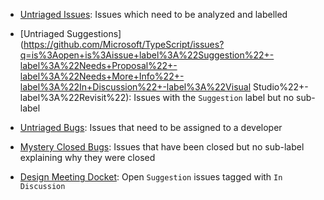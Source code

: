  * [Untriaged Issues](https://github.com/Microsoft/TypeScript/issues?q=is%3Aopen+is%3Aissue+no%3Alabel): Issues which need to be analyzed and labelled
 * [Untriaged Suggestions](https://github.com/Microsoft/TypeScript/issues?q=is%3Aopen+is%3Aissue+label%3A%22Suggestion%22+-label%3A%22Needs+Proposal%22+-label%3A%22Needs+More+Info%22+-label%3A%22In+Discussion%22+-label%3A%22Visual Studio%22+-label%3A%22Revisit%22): Issues with the `Suggestion` label but no sub-label
 * [Untriaged Bugs](https://github.com/Microsoft/TypeScript/issues?q=is%3Aopen+is%3Aissue+label%3Abug+no%3Amilestone): Issues that need to be assigned to a developer

 * [Mystery Closed Bugs](https://github.com/Microsoft/TypeScript/issues?q=is%3Aclosed+is%3Aissue+label%3Abug++-label%3AFixed+-label%3A%22By+Design%22+-label%3A%22Duplicate%22+-label%3A%22Won%27t+Fix%22): Issues that have been closed but no sub-label explaining why they were closed

 * [Design Meeting Docket](https://github.com/Microsoft/TypeScript/issues?q=is%3Aopen+is%3Aissue+label%3A%22in+discussion%22): Open `Suggestion` issues tagged with `In Discussion`